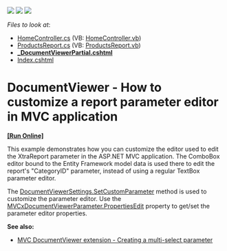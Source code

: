 <!-- default badges list -->
![](https://img.shields.io/endpoint?url=https://codecentral.devexpress.com/api/v1/VersionRange/128596267/14.1.3%2B)
[![](https://img.shields.io/badge/Open_in_DevExpress_Support_Center-FF7200?style=flat-square&logo=DevExpress&logoColor=white)](https://supportcenter.devexpress.com/ticket/details/E5053)
[![](https://img.shields.io/badge/📖_How_to_use_DevExpress_Examples-e9f6fc?style=flat-square)](https://docs.devexpress.com/GeneralInformation/403183)
<!-- default badges end -->
<!-- default file list -->
*Files to look at*:

* [HomeController.cs](./CS/E5053/Controllers/HomeController.cs) (VB: [HomeController.vb](./VB/E5053/Controllers/HomeController.vb))
* [ProductsReport.cs](./CS/E5053/Reports/ProductsReport.cs) (VB: [ProductsReport.vb](./VB/E5053/Reports/ProductsReport.vb))
* **[_DocumentViewerPartial.cshtml](./CS/E5053/Views/Home/_DocumentViewerPartial.cshtml)**
* [Index.cshtml](./CS/E5053/Views/Home/Index.cshtml)
<!-- default file list end -->
# DocumentViewer - How to customize a report parameter editor in MVC application
<!-- run online -->
**[[Run Online]](https://codecentral.devexpress.com/e5053/)**
<!-- run online end -->

This example demonstrates how you can customize the editor used to edit the XtraReport parameter in the ASP.NET MVC application. The ComboBox editor bound to the Entity Framework model data is used there to edit the report's "CategoryID" parameter, instead of using a regular TextBox parameter editor.


The [DocumentViewerSettings.SetCustomParameter](https://docs.devexpress.com/AspNetMvc/DevExpress.Web.Mvc.DocumentViewerSettings.SetCustomParameter.overloads) method is used to customize the parameter editor. Use the [MVCxDocumentViewerParameter.PropertiesEdit](https://docs.devexpress.com/AspNetMvc/DevExpress.Web.Mvc.MVCxDocumentViewerParameter.PropertiesEdit) property to get/set the parameter editor properties.
  
 <strong>See also:</strong>
- [MVC DocumentViewer extension - Creating a multi-select parameter](https://supportcenter.devexpress.com/ticket/details/t191944)


